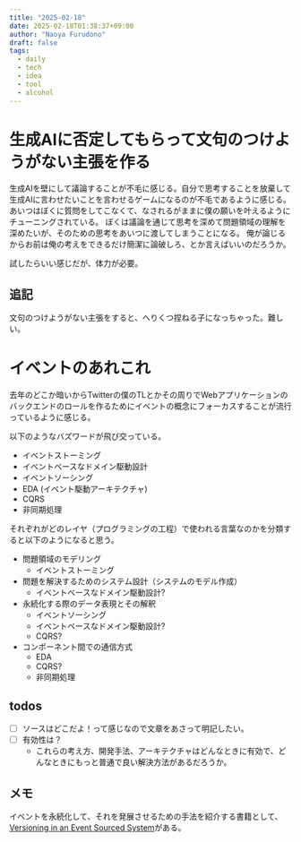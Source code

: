 ```yaml
---
title: "2025-02-18"
date: 2025-02-18T01:38:37+09:00
author: "Naoya Furudono"
draft: false
tags:
  - daily
  - tech
  - idea
  - tool
  - alcohol
---
```


# 生成AIに否定してもらって文句のつけようがない主張を作る

生成AIを壁にして議論することが不毛に感じる。自分で思考することを放棄して生成AIに言わせたいことを言わせるゲームになるのが不毛であるように感じる。
あいつはぼくに質問をしてこなくて、なされるがままに僕の願いを叶えるようにチューニングされている。
ぼくは議論を通じて思考を深めて問題領域の理解を深めたいが、そのための思考をあいつに渡してしまうことになる。
俺が論じるからお前は俺の考えをできるだけ簡潔に論破しろ、とか言えばいいのだろうか。

試したらいい感じだが、体力が必要。

## 追記

文句のつけようがない主張をすると、へりくつ捏ねる子になっちゃった。難しい。

# イベントのあれこれ

去年のどこか暗いからTwitterの僕のTLとかその周りでWebアプリケーションのバックエンドのロールを作るためにイベントの概念にフォーカスすることが流行っているように感じる。

以下のようなバズワードが飛び交っている。

- イベントストーミング
- イベントベースなドメイン駆動設計
- イベントソーシング
- EDA (イベント駆動アーキテクチャ)
- CQRS
- 非同期処理

それぞれがどのレイヤ（プログラミングの工程）で使われる言葉なのかを分類すると以下のようになると思う。

- 問題領域のモデリング
  - イベントストーミング
- 問題を解決するためのシステム設計（システムのモデル作成）
  - イベントベースなドメイン駆動設計?
- 永続化する際のデータ表現とその解釈
  - イベントソーシング
  - イベントベースなドメイン駆動設計?
  - CQRS?
- コンポーネント間での通信方式
  - EDA
  - CQRS?
  - 非同期処理

## todos

- [ ] ソースはどこだよ！って感じなので文章をあさって明記したい。
- [ ] 有効性は？
  - これらの考え方、開発手法、アーキテクチャはどんなときに有効で、どんなときにもっと普通で良い解決方法があるだろうか。

## メモ

イベントを永続化して、それを発展させるための手法を紹介する書籍として、[Versioning in an Event Sourced System]がある。

[Versioning in an Event Sourced System]: https://leanpub.com/esversioning

